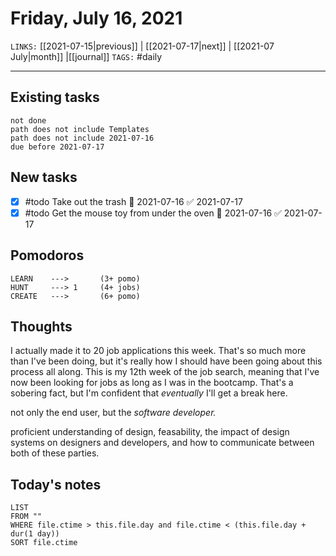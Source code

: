 # Friday, July 16, 2021
`LINKS:` [[2021-07-15|previous]] | [[2021-07-17|next]] | [[2021-07 July|month]] |[[journal]] 
`TAGS:` #daily

---
## Existing tasks
```tasks
not done
path does not include Templates
path does not include 2021-07-16
due before 2021-07-17
```

## New tasks
- [x] #todo Take out the trash 📅 2021-07-16 ✅ 2021-07-17
- [x] #todo Get the mouse toy from under the oven 📅 2021-07-16 ✅ 2021-07-17

## Pomodoros
```
LEARN    ---> 		(3+ pomo)
HUNT     ---> 1		(4+ jobs)
CREATE   --->  		(6+ pomo)
```

## Thoughts
I actually made it to 20 job applications this week. That's so much more than I've been doing, but it's really how I should have been going about this process all along. This is my 12th week of the job search, meaning that I've now been looking for jobs as long as I was in the bootcamp. That's a sobering fact, but I'm confident that *eventually* I'll get a break here. 

not only the end user, but the *software developer.*

proficient understanding of design, feasability, the impact of design systems on designers and developers, and how to communicate between both of these parties.

## Today's notes
```dataview
LIST 
FROM ""
WHERE file.ctime > this.file.day and file.ctime < (this.file.day + dur(1 day))
SORT file.ctime
```

